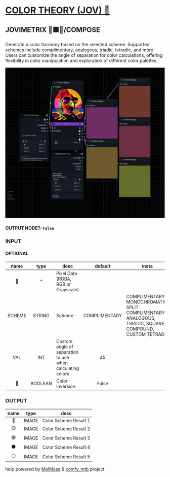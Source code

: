 # [COLOR THEORY (JOV) 🛞](https://github.com/Amorano/Jovimetrix-examples/blob/master/node/COLOR%20THEORY/COLOR%20THEORY.md)

## JOVIMETRIX 🔺🟩🔵/COMPOSE

Generate a color harmony based on the selected scheme. Supported schemes include complimentary, analogous, triadic, tetradic, and more. Users can customize the angle of separation for color calculations, offering flexibility in color manipulation and exploration of different color palettes.

![COLOR THEORY](https://raw.githubusercontent.com/Amorano/Jovimetrix-examples/master/node/COLOR%20THEORY/COLOR%20THEORY.png)

#### OUTPUT NODE?: `False`

### INPUT

#### OPTIONAL

name | type | desc | default | meta
:---:|:---:|---|:---:|---
👾  |  *  | Pixel Data (RGBA, RGB or Grayscale) |  | 
SCHEME  |  STRING  | Scheme | COMPLIMENTARY | COMPLIMENTARY, MONOCHROMATIC, SPLIT<br>COMPLIMENTARY, ANALOGOUS, TRIADIC, SQUARE,<br>COMPOUND, CUSTOM TETRAD
VAL  |  INT  | Custom angle of separation to use when<br>calculating colors | 45 | 
🔳  |  BOOLEAN  | Color Inversion | False | 

### OUTPUT

name | type | desc
:---:|:---:|---
🔵  |  IMAGE  | Color Scheme Result 1 
🟡  |  IMAGE  | Color Scheme Result 2 
🟣  |  IMAGE  | Color Scheme Result 3 
⚫️  |  IMAGE  | Color Scheme Result 4 
⚪  |  IMAGE  | Color Scheme Result 5 

help powered by [MelMass](https://github.com/melMass) & [comfy_mtb](https://github.com/melMass/comfy_mtb) project